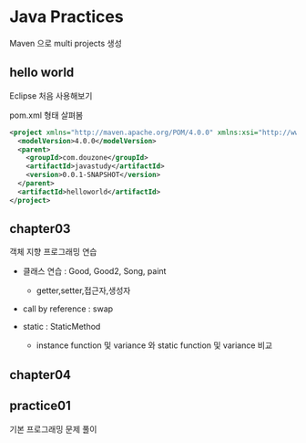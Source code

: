# Java Practices

Maven 으로 multi projects 생성

## hello world
Eclipse 처음 사용해보기

pom.xml 형태 살펴봄
```xml
<project xmlns="http://maven.apache.org/POM/4.0.0" xmlns:xsi="http://www.w3.org/2001/XMLSchema-instance" xsi:schemaLocation="http://maven.apache.org/POM/4.0.0 https://maven.apache.org/xsd/maven-4.0.0.xsd">
  <modelVersion>4.0.0</modelVersion>
  <parent>
    <groupId>com.douzone</groupId>
    <artifactId>javastudy</artifactId>
    <version>0.0.1-SNAPSHOT</version>
  </parent>
  <artifactId>helloworld</artifactId>
</project>
```

## chapter03
객체 지향 프로그래밍 연습

* 클래스 연습 : Good, Good2, Song, paint
	* getter,setter,접근자,생성자

* call by reference : swap

* static : StaticMethod
	* instance function 및 variance 와 static function 및 variance 비교

## chapter04

## practice01
기본 프로그래밍 문제 풀이